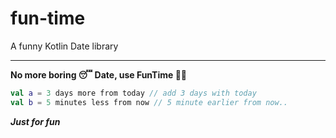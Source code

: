 # fun-time
A funny Kotlin Date library

---

**No more boring 😴 Date, use FunTime 🥳😋**

```kotlin
val a = 3 days more from today // add 3 days with today
val b = 5 minutes less from now // 5 minute earlier from now..
```

***Just for fun***
